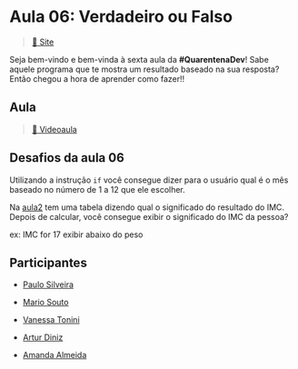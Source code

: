 # Aula 06: Verdadeiro ou Falso

> [:link: Site](https://www.alura.com.br/quarentenadev/aula06-verdadeiro-ou-falso "Site da aula 06")

Seja bem-vindo e bem-vinda à sexta aula da **#QuarentenaDev**!
Sabe aquele programa que te mostra um resultado baseado na sua resposta?
Então chegou a hora de aprender como fazer!!

## Aula

> [:link: Videoaula](https://www.youtube.com/watch?v=Y-frK-u2am8 "Vídeo não listado no YouTube")

## Desafios da aula 06

Utilizando a instrução `if` você consegue dizer para o usuário qual é o mês baseado no número de 1 a 12 que ele escolher.

Na [aula2](../aula02/variaveis.md "Aula 02 - variaveis") tem uma tabela dizendo qual o significado do resultado do IMC.
Depois de calcular, você consegue exibir o significado do IMC da pessoa?

ex: IMC for 17 exibir abaixo do peso

## Participantes

- [Paulo Silveira](https://twitter.com/paulo_caelum "Perfil no Twitter")

- [Mario Souto](https://twitter.com/omariosouto "Perfil no Twitter")

- [Vanessa Tonini](https://twitter.com/vanessametonini "Perfil no Twitter")

- [Artur Diniz](https://twitter.com/artdiniz "Perfil no Twitter")

- [Amanda Almeida](https://www.instagram.com/theamandaalmeida "Perfil no Twitter")
